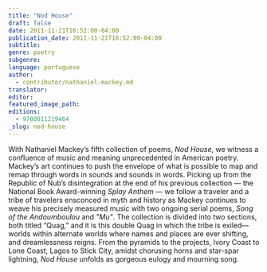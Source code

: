 ```yaml
---
title: "Nod House"
draft: false
date: 2011-11-21T16:52:00-04:00
publication_date: 2011-11-21T16:52:00-04:00
subtitle:
genre: poetry
subgenre:
language: portuguese
author:
  - contributor/nathaniel-mackey.md
translator:
editor:
featured_image_path:
editions:
  - 9780811219464
_slug: nod-house
---
```


With Nathaniel Mackey’s fifth collection of poems, _Nod House_, we witness a confluence of music and meaning unprecedented in American poetry. Mackey’s art continues to push the envelope of what is possible to map and remap through words in sounds and sounds in words. Picking up from the Republic of Nub’s disintegration at the end of his previous collection — the National Book Award-winning _Splay Anthem_ — we follow a traveler and a tribe of travelers ensconced in myth and history as Mackey continues to weave his precisely measured music with two ongoing serial poems, _Song of the Andoumboulou_ and _"Mu"_. The collection is divided into two sections, both titled “Quag,” and it is this double Quag in which the tribe is exiled––worlds within alternate worlds where names and places are ever shifting, and dreamlessness reigns. From the pyramids to the projects, Ivory Coast to Lone Coast, Lagos to Stick City, amidst chorusing horns and star-spar lightning, _Nod House_ unfolds as gorgeous eulogy and mourning song.

